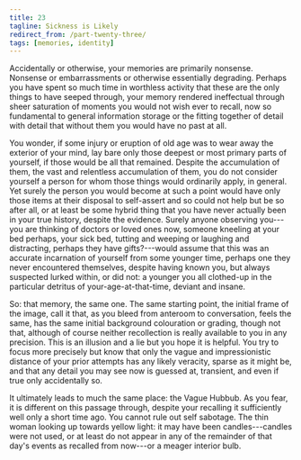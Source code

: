 ```yaml
---
title: 23
tagline: Sickness is Likely
redirect_from: /part-twenty-three/
tags: [memories, identity]
---
```


Accidentally or otherwise, your memories are primarily nonsense. Nonsense or embarrassments or otherwise essentially degrading. Perhaps you have spent so much time in worthless activity that these are the only things to have seeped through, your memory rendered ineffectual through sheer saturation of moments you would not wish ever to recall, now so fundamental to general information storage or the fitting together of detail with detail that without them you would have no past at all. 

You wonder, if some injury or eruption of old age was to wear away the exterior of your mind, lay bare only those deepest or most primary parts of yourself, if those would be all that remained. Despite the accumulation of them, the vast and relentless accumulation of them, you do not consider yourself a person for whom those things would ordinarily apply, in general. Yet surely the person you would become at such a point would have only those items at their disposal to self-assert and so could not help but be so after all, or at least be some hybrid thing that you have never actually been in your true history, despite the evidence. Surely anyone observing you---you are thinking of doctors or loved ones now, someone kneeling at your bed perhaps, your sick bed, tutting and weeping or laughing and distracting, perhaps they have gifts?---would assume that this was an accurate incarnation of yourself from some younger time, perhaps one they never encountered themselves, despite having known you, but always suspected lurked within, or did not: a younger you all clothed-up in the particular detritus of your-age-at-that-time, deviant and insane.

So: that memory, the same one. The same starting point, the initial frame of the image, call it that, as you bleed from anteroom to conversation, feels the same, has the same initial background colouration or grading, though not that, although of course neither recollection is really available to you in any precision. This is an illusion and a lie but you hope it is helpful. You try to focus more precisely but know that only the vague and impressionistic distance of your prior attempts has any likely veracity, sparse as it might be, and that any detail you may see now is guessed at, transient, and even if true only accidentally so.

It ultimately leads to much the same place: the Vague Hubbub. As you fear, it  is different on this passage through, despite your recalling it sufficiently well only a short time ago. You cannot rule out self sabotage.  The thin woman looking up towards yellow light: it may have been candles---candles were not used, or at least do not appear in any of the remainder of that day's events as recalled from now---or a meager interior bulb.
